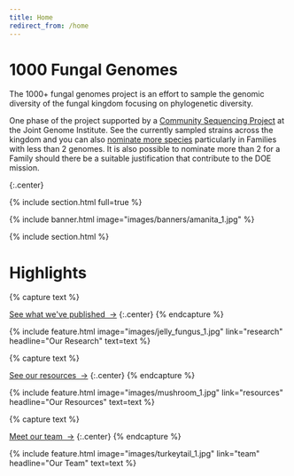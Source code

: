 ```yaml
---
title: Home
redirect_from: /home
---
```


# 1000 Fungal Genomes

The 1000+ fungal genomes project is an effort to sample the genomic diversity of the fungal kingdom focusing on phylogenetic diversity.  

One phase of the project supported by a [Community Sequencing Project](https://mycocosm.jgi.doe.gov/mycocosm/home/1000-fungal-genomes) at the Joint Genome Institute.
See the currently sampled strains across the kingdom and you can also [nominate more species](https://mycocosm.jgi.doe.gov/pages/fungi-1000-projects.jsf) particularly in Families with less than 2 genomes. It is also possible to nominate more than 2 for a Family should there be a suitable justification that contribute to the DOE mission.

{:.center}

{% include section.html full=true %}

{% include banner.html image="images/banners/amanita_1.jpg" %}

{% include section.html %}

# Highlights

{% capture text %}

[See what we've published &nbsp;→](research)
{:.center}
{% endcapture %}

{%
  include feature.html
  image="images/jelly_fungus_1.jpg"
  link="research"
  headline="Our Research"
  text=text
%}

{% capture text %}

[See our resources &nbsp;→](resources)
{:.center}
{% endcapture %}

{%
  include feature.html
  image="images/mushroom_1.jpg"
  link="resources"
  headline="Our Resources"
  text=text
%}

{% capture text %}

[Meet our team &nbsp;→](team)
{:.center}
{% endcapture %}

{%
  include feature.html
  image="images/turkeytail_1.jpg"
  link="team"
  headline="Our Team"
  text=text
%}
